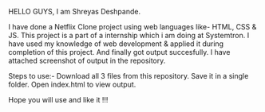 HELLO GUYS, I am Shreyas Deshpande.

I have done a Netflix Clone project using web languages like- HTML, CSS & JS. This project is a part of a internship which i am doing at Systemtron. I have used my knowledge of web development & applied it during completion of this project. And finally got output succesfully. I have attached screenshot of output in the repository.

Steps to use:- Download all 3 files from this repository. Save it in a single folder. Open index.html to view output.

Hope you will use and like it !!!
